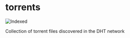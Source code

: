 torrents 
========
![Indexed](https://img.shields.io/badge/indexed-18784-blue)

Collection of torrent files discovered in the DHT network
